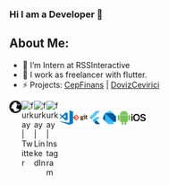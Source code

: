 ### Hi I am a Developer 👋

About Me:
- 
- 🔭 I’m Intern at RSSInteractive
- 🤔 I work as freelancer with flutter. 
- ⚡ Projects: 
    [CepFinans](https://dovizceviri.app) | [DovizCevirici](https://www.cepfinans.com)
    
[<img align="left" alt="furkanolkay.com" width="22px" src="https://raw.githubusercontent.com/iconic/open-iconic/master/svg/globe.svg" />](https://furkanolkay.com)
[<img align="left" alt="furkay | Twitter" width="22px" src="https://cdn.jsdelivr.net/npm/simple-icons@v3/icons/twitter.svg" />](https://twitter.com/FurkayOlkay)
[<img align="left" alt="furkay | LinkedIn" width="22px" src="https://cdn.jsdelivr.net/npm/simple-icons@v3/icons/linkedin.svg" />](https://linkedin.com/furkan-saffet-olkay)
[<img align="left" alt="furkay | Instagram" width="22px" src="https://cdn.jsdelivr.net/npm/simple-icons@v3/icons/instagram.svg" />](https://instagram.com/furkay14)


<br />


<img align="left" alt="Visual Studio Code" width="26px" src="https://raw.githubusercontent.com/github/explore/80688e429a7d4ef2fca1e82350fe8e3517d3494d/topics/visual-studio-code/visual-studio-code.png" />
<img align="left" alt="Git" width="26px" src="https://raw.githubusercontent.com/github/explore/80688e429a7d4ef2fca1e82350fe8e3517d3494d/topics/git/git.png" />
<img align="left" alt="Flutter" width="26px" src="https://raw.githubusercontent.com/github/explore/80688e429a7d4ef2fca1e82350fe8e3517d3494d/topics/flutter/flutter.png" />
<img align="left" alt="Dart" width="26px" src="https://raw.githubusercontent.com/github/explore/80688e429a7d4ef2fca1e82350fe8e3517d3494d/topics/dart/dart.png" />
<img align="left" alt="Android" width="26px" src="https://raw.githubusercontent.com/github/explore/80688e429a7d4ef2fca1e82350fe8e3517d3494d/topics/android/android.png" />
<img align="left" alt="Ios" width="26px" src="https://raw.githubusercontent.com/github/explore/80688e429a7d4ef2fca1e82350fe8e3517d3494d/topics/ios/ios.png" />



